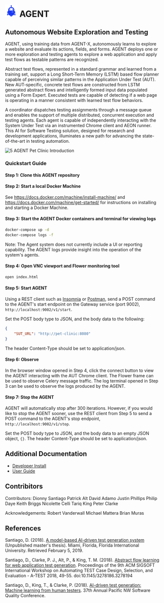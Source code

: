 # <img src="docs/images/agent-logo-blue.png" width="40" height="40"/> AGENT

## Autonomous Website Exploration and Testing

AGENT, using training data from AGENT-X, autonomously learns to explore a website and evaluate its actions, fields, and forms. AGENT deploys one or more exploration and testing agents to explore a web application and apply test flows as testable patterns are recognized.  

Abstract test flows, represented in a standard grammar and learned from a training set, support a Long Short-Term Memory (LSTM) based flow planner capable of perceiving similar patterns in the Application Under Test (AUT). New AUT-specific, concrete test flows are constructed from LSTM generated abstract flows and intelligently formed input data populated using a Form Expert. Executed tests are capable of detecting if a web page is operating in a manner consistent with learned test flow behaviors.  

A coordinator dispatches testing assignments through a message queue and enables the  support of multiple distributed, concurrent execution and testing agents. Each agent is capable of independently interacting with the System Under Test via an instrumented Chrome client and AEON runner. This AI for Software Testing solution, designed for research and development applications, illuminates a new path for advancing the state-of-the-art in testing automation.  

![5 AGENT Pet Clinic Introduction](/docs/images/5agent-intro.gif)

### Quickstart Guide

#### Step 1: Clone this AGENT repository

#### Step 2: Start a local Docker Machine

See https://docs.docker.com/machine/install-machine/ and https://docs.docker.com/machine/get-started/ for instructions on installing and starting a Docker Machine.

#### Step 3: Start the AGENT Docker containers and terminal for viewing logs

```bash
docker-compose up -d
docker-compose logs -f
```

Note: The Agent system does not currently include a UI or reporting capability. The AGENT logs provide insight into the operation of the system's agents.

#### Step 4: Open VNC viewport and Flower monitoring tool

```bash
open index.html
```

#### Step 5: Start AGENT

Using a REST client such as [Insomnia](https://insomnia.rest) or [Postman](https://chrome.google.com/webstore/detail/postman/fhbjgbiflinjbdggehcddcbncdddomop?hl=en), send a POST command to the AGENT's start endpoint on the Gateway service (port 9002), `http://localhost:9002/v1/start`.

Set the POST body type to JSON, and the body data to the following:

```json
{
    "SUT_URL": "http://pet-clinic:8080"
}
```

The header Content-Type should be set to application/json.

#### Step 6: Observe

In the browser window opened in Step 4, click the connect button to view the AGENT interacting with the AUT Chrome client. The Flower frame can be used to observe Celery message traffic. The log terminal opened in Step 3 can be used to observe the logs produced by the AGENT.

#### Step 7: Stop the AGENT

AGENT will automatically stop after 300 iterations. However, if you would like to stop the AGENT sooner, use the REST client from Step 5 to send a POST command to the AGENT's stop endpoint, `http://localhost:9002/v1/stop`.

Set the POST body type to JSON, and the body data to an empty JSON object, `{}`. The header Content-Type should be set to application/json.

## Additional Documentation

* [Developer Install](docs/developer_install.md)
* [User Guide](docs/user_guide.md)

## Contribitors

Contributors:
Dionny Santiago
Patrick Alt
David Adamo
Justin Phillips
Philip Daye
Keith Briggs
Nicolette Celli
Tariq King
Peter Clarke

Acknowledgements:
Robert Vanderwall
Michael Mattera
Brian Muras

## References

Santiago, D. (2018). [A model-based AI-driven test generation system](https://www.slideshare.net/slideshow/embed_code/key/k82EzJRQC6DRgP) (Unpublished master's thesis). Miami, Florida, Florida International University. Retrieved February 5, 2019.

Santiago, D., Clarke, P. J., Alt, P., & King, T. M. (2018). [Abstract flow learning for web application test generation](https://dl.acm.org/citation.cfm?id=3278194). Proceedings of the 9th ACM SIGSOFT International Workshop on Automating TEST Case Design, Selection, and Evaluation - A-TEST 2018, 49-55. doi:10.1145/3278186.3278194

Santiago, D., King, T., & Clarke, P. (2018). [AI-driven test generation: Machine learning from human testers](https://www.pnsqc.org/ai-driven-test-generation-machine-learning-from-human-testers/). 37th Annual Pacific NW Software Quality Conference.